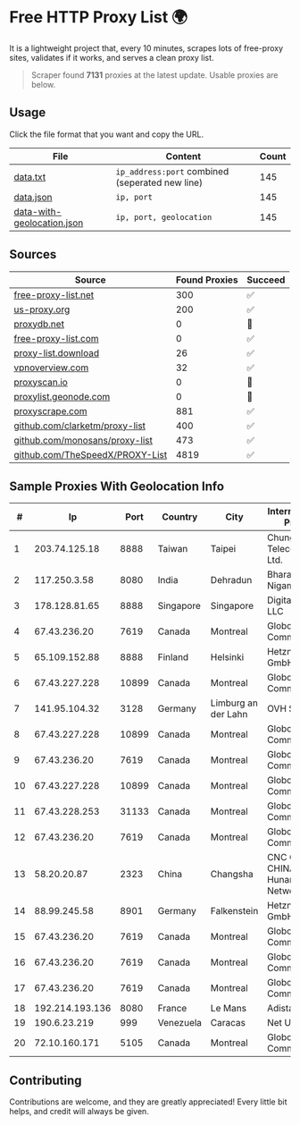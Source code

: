 
# Free HTTP Proxy List 🌍

It is a lightweight project that, every 10 minutes, scrapes lots of free-proxy sites, validates if it works, and serves a clean proxy list.


> Scraper found **7131** proxies at the latest update. Usable proxies are below.

## Usage

Click the file format that you want and copy the URL.


|File|Content|Count|
|----|-------|-----|
|[data.txt](https://raw.githubusercontent.com/themiralay/Proxy-List-World/master/data.txt)|`ip_address:port` combined (seperated new line)|145|
|[data.json](https://raw.githubusercontent.com/themiralay/Proxy-List-World/master/data.json)|`ip, port`|145|
|[data-with-geolocation.json](https://raw.githubusercontent.com/themiralay/Proxy-List-World/master/data-with-geolocation.json)|`ip, port, geolocation`|145|

## Sources

|Source|Found Proxies|Succeed|
|------|-------------|-------|
|[free-proxy-list.net](https://free-proxy-list.net)|300|✅|
|[us-proxy.org](https://www.us-proxy.org)|200|✅|
|[proxydb.net](http://proxydb.net)|0|🚫|
|[free-proxy-list.com](https://free-proxy-list.com/?page=&port=&type%5B%5D=http&type%5B%5D=https&up_time=0&search=Search)|0|✅|
|[proxy-list.download](https://www.proxy-list.download/HTTP)|26|✅|
|[vpnoverview.com](https://vpnoverview.com/privacy/anonymous-browsing/free-proxy-servers)|32|✅|
|[proxyscan.io](https://www.proxyscan.io)|0|🚫|
|[proxylist.geonode.com](https://proxylist.geonode.com/api/proxy-list?limit=300&page=1&sort_by=lastChecked&sort_type=desc&protocols=http,https)|0|🚫|
|[proxyscrape.com](https://api.proxyscrape.com/v2/?request=displayproxies&protocol=http&timeout=10000&country=all&ssl=all&anonymity=all)|881|✅|
|[github.com/clarketm/proxy-list](https://raw.githubusercontent.com/clarketm/proxy-list/master/proxy-list-raw.txt)|400|✅|
|[github.com/monosans/proxy-list](https://raw.githubusercontent.com/monosans/proxy-list/main/proxies/http.txt)|473|✅|
|[github.com/TheSpeedX/PROXY-List](https://raw.githubusercontent.com/TheSpeedX/PROXY-List/master/http.txt)|4819|✅|


## Sample Proxies With Geolocation Info

|#|Ip|Port|Country|City|Internet Service Provider|
|-|--|----|-------|----|-------------------------|
|1|203.74.125.18|8888|Taiwan|Taipei|Chunghwa Telecom Co., Ltd.|
|2|117.250.3.58|8080|India|Dehradun|Bharat Sanchar Nigam Ltd|
|3|178.128.81.65|8888|Singapore|Singapore|DigitalOcean, LLC|
|4|67.43.236.20|7619|Canada|Montreal|GloboTech Communications|
|5|65.109.152.88|8888|Finland|Helsinki|Hetzner Online GmbH|
|6|67.43.227.228|10899|Canada|Montreal|GloboTech Communications|
|7|141.95.104.32|3128|Germany|Limburg an der Lahn|OVH SAS|
|8|67.43.227.228|10899|Canada|Montreal|GloboTech Communications|
|9|67.43.236.20|7619|Canada|Montreal|GloboTech Communications|
|10|67.43.227.228|10899|Canada|Montreal|GloboTech Communications|
|11|67.43.228.253|31133|Canada|Montreal|GloboTech Communications|
|12|67.43.236.20|7619|Canada|Montreal|GloboTech Communications|
|13|58.20.20.87|2323|China|Changsha|CNC Group CHINA169 Hunan Province Network|
|14|88.99.245.58|8901|Germany|Falkenstein|Hetzner Online GmbH|
|15|67.43.236.20|7619|Canada|Montreal|GloboTech Communications|
|16|67.43.236.20|7619|Canada|Montreal|GloboTech Communications|
|17|67.43.236.20|7619|Canada|Montreal|GloboTech Communications|
|18|192.214.193.136|8080|France|Le Mans|Adista SAS|
|19|190.6.23.219|999|Venezuela|Caracas|Net Uno|
|20|72.10.160.171|5105|Canada|Montreal|GloboTech Communications|



## Contributing

Contributions are welcome, and they are greatly appreciated! Every
little bit helps, and credit will always be given.

